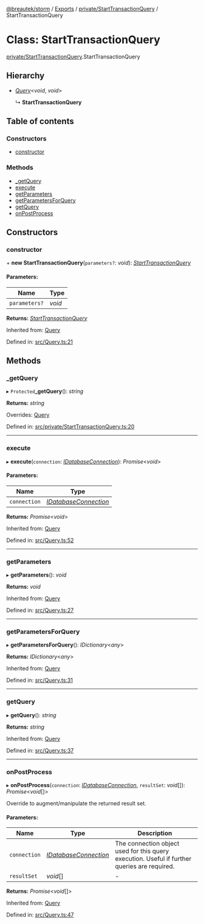 [@breautek/storm](../README.md) / [Exports](../modules.md) / [private/StartTransactionQuery](../modules/private_starttransactionquery.md) / StartTransactionQuery

# Class: StartTransactionQuery

[private/StartTransactionQuery](../modules/private_starttransactionquery.md).StartTransactionQuery

## Hierarchy

* [*Query*](query.query-1.md)<*void*, *void*\>

  ↳ **StartTransactionQuery**

## Table of contents

### Constructors

- [constructor](private_starttransactionquery.starttransactionquery.md#constructor)

### Methods

- [\_getQuery](private_starttransactionquery.starttransactionquery.md#_getquery)
- [execute](private_starttransactionquery.starttransactionquery.md#execute)
- [getParameters](private_starttransactionquery.starttransactionquery.md#getparameters)
- [getParametersForQuery](private_starttransactionquery.starttransactionquery.md#getparametersforquery)
- [getQuery](private_starttransactionquery.starttransactionquery.md#getquery)
- [onPostProcess](private_starttransactionquery.starttransactionquery.md#onpostprocess)

## Constructors

### constructor

\+ **new StartTransactionQuery**(`parameters?`: *void*): [*StartTransactionQuery*](private_starttransactionquery.starttransactionquery.md)

#### Parameters:

Name | Type |
------ | ------ |
`parameters?` | *void* |

**Returns:** [*StartTransactionQuery*](private_starttransactionquery.starttransactionquery.md)

Inherited from: [Query](query.query-1.md)

Defined in: [src/Query.ts:21](https://github.com/breautek/storm/blob/ec148ff/src/Query.ts#L21)

## Methods

### \_getQuery

▸ `Protected`**_getQuery**(): *string*

**Returns:** *string*

Overrides: [Query](query.query-1.md)

Defined in: [src/private/StartTransactionQuery.ts:20](https://github.com/breautek/storm/blob/ec148ff/src/private/StartTransactionQuery.ts#L20)

___

### execute

▸ **execute**(`connection`: [*IDatabaseConnection*](../interfaces/idatabaseconnection.idatabaseconnection-1.md)): *Promise*<*void*\>

#### Parameters:

Name | Type |
------ | ------ |
`connection` | [*IDatabaseConnection*](../interfaces/idatabaseconnection.idatabaseconnection-1.md) |

**Returns:** *Promise*<*void*\>

Inherited from: [Query](query.query-1.md)

Defined in: [src/Query.ts:52](https://github.com/breautek/storm/blob/ec148ff/src/Query.ts#L52)

___

### getParameters

▸ **getParameters**(): *void*

**Returns:** *void*

Inherited from: [Query](query.query-1.md)

Defined in: [src/Query.ts:27](https://github.com/breautek/storm/blob/ec148ff/src/Query.ts#L27)

___

### getParametersForQuery

▸ **getParametersForQuery**(): *IDictionary*<*any*\>

**Returns:** *IDictionary*<*any*\>

Inherited from: [Query](query.query-1.md)

Defined in: [src/Query.ts:31](https://github.com/breautek/storm/blob/ec148ff/src/Query.ts#L31)

___

### getQuery

▸ **getQuery**(): *string*

**Returns:** *string*

Inherited from: [Query](query.query-1.md)

Defined in: [src/Query.ts:37](https://github.com/breautek/storm/blob/ec148ff/src/Query.ts#L37)

___

### onPostProcess

▸ **onPostProcess**(`connection`: [*IDatabaseConnection*](../interfaces/idatabaseconnection.idatabaseconnection-1.md), `resultSet`: *void*[]): *Promise*<*void*[]\>

Override to augment/manipulate the returned result set.

#### Parameters:

Name | Type | Description |
------ | ------ | ------ |
`connection` | [*IDatabaseConnection*](../interfaces/idatabaseconnection.idatabaseconnection-1.md) | The connection object used for this query execution. Useful if further queries are required.   |
`resultSet` | *void*[] | - |

**Returns:** *Promise*<*void*[]\>

Inherited from: [Query](query.query-1.md)

Defined in: [src/Query.ts:47](https://github.com/breautek/storm/blob/ec148ff/src/Query.ts#L47)

